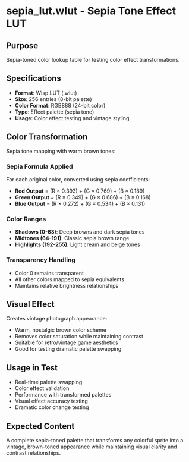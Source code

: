# sepia_lut.wlut - Sepia Tone Effect LUT

## Purpose
Sepia-toned color lookup table for testing color effect transformations.

## Specifications
- **Format**: Wisp LUT (.wlut)
- **Size**: 256 entries (8-bit palette)
- **Color Format**: RGB888 (24-bit color)
- **Type**: Effect palette (sepia tone)
- **Usage**: Color effect testing and vintage styling

## Color Transformation
Sepia tone mapping with warm brown tones:

### Sepia Formula Applied
For each original color, converted using sepia coefficients:
- **Red Output** = (R × 0.393) + (G × 0.769) + (B × 0.189)
- **Green Output** = (R × 0.349) + (G × 0.686) + (B × 0.168)
- **Blue Output** = (R × 0.272) + (G × 0.534) + (B × 0.131)

### Color Ranges
- **Shadows (0-63)**: Deep browns and dark sepia tones
- **Midtones (64-191)**: Classic sepia brown range
- **Highlights (192-255)**: Light cream and beige tones

### Transparency Handling
- Color 0 remains transparent
- All other colors mapped to sepia equivalents
- Maintains relative brightness relationships

## Visual Effect
Creates vintage photograph appearance:
- Warm, nostalgic brown color scheme
- Removes color saturation while maintaining contrast
- Suitable for retro/vintage game aesthetics
- Good for testing dramatic palette swapping

## Usage in Test
- Real-time palette swapping
- Color effect validation
- Performance with transformed palettes
- Visual effect accuracy testing
- Dramatic color change testing

## Expected Content
A complete sepia-toned palette that transforms any colorful sprite into a vintage, brown-toned appearance while maintaining visual clarity and contrast relationships.
